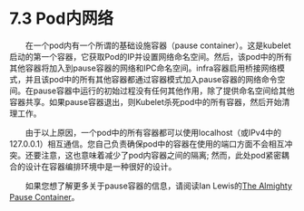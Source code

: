 # 7.3 Pod内网络

&emsp;&emsp;在一个pod内有一个所谓的基础设施容器（pause container）。这是kubelet启动的第一个容器，它获取Pod的IP并设置网络命名空间。然后，该pod中的所有其他容器将加入到pause容器的网络和IPC命名空间。infra容器启用桥接网络模式，并且该pod中的所有其他容器都通过容器模式加入pause容器的网络命令空间。在pause容器中运行的初始过程没有任何其他作用，除了提供命名空间给其他容器共享。如果pause容器退出，则Kubelet杀死pod中的所有容器，然后开始清理工作。

&emsp;&emsp;由于以上原因，一个pod中的所有容器都可以使用localhost（或IPv4中的127.0.0.1）相互通信。您自己负责确保pod中的容器在使用的端口方面不会相互冲突。还要注意，这也意味着减少了pod内容器之间的隔离; 然而，此处pod紧密耦合的设计在容器编排环境中是一种很好的设计。

&emsp;&emsp;如果您想了解更多关于pause容器的信息，请阅读Ian Lewis的[The Almighty Pause Container](https://www.ianlewis.org/en/almighty-pause-container)。
